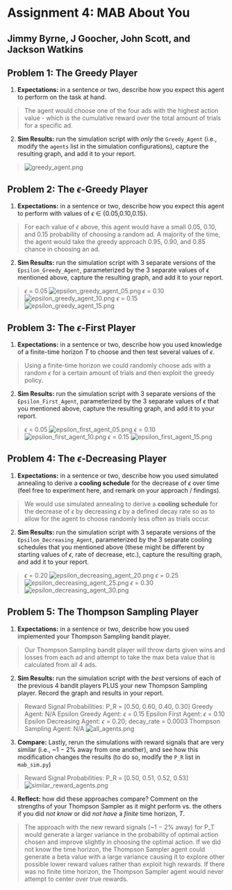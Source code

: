 # Assignment 4: MAB About You

## Jimmy Byrne, J Goocher, John Scott, and Jackson Watkins

## Problem 1: The Greedy Player

1. **Expectations:** in a sentence or two, describe how you expect this agent to perform on the task at hand.

> The agent would choose one of the four ads with the highest action value - which is the cumulative reward over the total amount of trials for a specific ad.

2. **Sim Results:** run the simulation script with *only* the `Greedy_Agent` (i.e., modify the `agents` list in the simulation configurations), capture the resulting graph, and add it to your report.

> ![greedy_agent.png](graphs/greedy_agent.png)

## Problem 2: The *ϵ*-Greedy Player

1. **Expectations:** in a sentence or two, describe how you expect this agent to perform with values of *ϵ* ∈ {0.05,0.10,0.15}.

> For each value of *ϵ* above, this agent would have a small 0.05, 0.10, and 0.15 probability of choosing a random ad. A majority of the time, the agent would take the greedy approach 0.95, 0.90, and 0.85 chance in choosing an ad.

2. **Sim Results:** run the simulation script with 3 separate versions of the `Epsilon_Greedy_Agent`, parameterized by the 3 separate values of *ϵ* mentioned above, capture the resulting graph, and add it to your report.

> *ϵ* = 0.05
![epsilon_greedy_agent_05.png](graphs/epsilon_greedy_agent_05.png)
*ϵ* = 0.10
![epsilon_greedy_agent_10.png](graphs/epsilon_greedy_agent_10.png)
*ϵ* = 0.15
![epsilon_greedy_agent_15.png](graphs/epsilon_greedy_agent_15.png)

## Problem 3: The *ϵ*-First Player

1. **Expectations:** in a sentence or two, describe how you used knowledge of a finite-time horizon *T* to choose and then test several values of *ϵ*.

> Using a finite-time horizon we could randomly choose ads with a random *ϵ* for a certain amount of trials and then exploit the greedy policy.

2. **Sim Results:** run the simulation script with 3 separate versions of the `Epsilon_First_Agent`, parameterized by the 3 separate values of *ϵ* that you mentioned above, capture the resulting graph, and add it to your report.

> *ϵ* = 0.05
![epsilon_first_agent_05.png](graphs/epsilon_first_agent_05.png)
*ϵ* = 0.10
![epsilon_first_agent_10.png](graphs/epsilon_first_agent_10.png)
*ϵ* = 0.15
![epsilon_first_agent_15.png](graphs/epsilon_first_agent_15.png)

## Problem 4: The *ϵ*-Decreasing Player

1. **Expectations:** in a sentence or two, describe how you used simulated annealing to derive a **cooling schedule** for the decrease of *ϵ* over time (feel free to experiment here, and remark on your approach / findings).

> We would use simulated annealing to derive a **cooling schedule** for the decrease of *ϵ* by decreasing *ϵ* by a defined decay rate so as to allow for the agent to choose randomly less often as trials occur.

2. **Sim Results:** run the simulation script with 3 separate versions of the `Epsilon_Decreasing_Agent`, parameterized by the 3 separate cooling schedules that you mentioned above (these might be different by starting values of *ϵ*, rate of decrease, etc.), capture the resulting graph, and add it to your report.

> *ϵ* = 0.20
![epsilon_decreasing_agent_20.png](graphs/epsilon_decreasing_agent_20.png)
*ϵ* = 0.25
![epsilon_decreasing_agent_25.png](graphs/epsilon_decreasing_agent_25.png)
*ϵ* = 0.30
![epsilon_decreasing_agent_30.png](graphs/epsilon_decreasing_agent_30.png)

## Problem 5: The Thompson Sampling Player

1. **Expectations:** in a sentence or two, describe how you used implemented your Thompson Sampling bandit player.

> Our Thompson Sampling bandit player will throw darts given wins and losses from each ad and attempt to take the max beta value that is calculated from all 4 ads.

2. **Sim Results:** run the simulation script with the *best* versions of each of the previous 4 bandit players PLUS your new Thompson Sampling player. Record the graph and results in your report.

> Reward Signal Probabilities: P_R = [0.50, 0.60, 0.40, 0.30]
Greedy Agent: N/A
Epsilon Greedy Agent: *ϵ* = 0.15
Epsilon First Agent: *ϵ* = 0.10
Epsilon Decreasing Agent: *ϵ* = 0.20; decay_rate = 0.0003
Thompson Sampling Agent: N/A
![all_agents.png](graphs/all_agents.png)

3. **Compare:** Lastly, rerun the simulations with reward signals that are very similar (i.e., ~1 − 2% away from one another), and see how this modification changes the results (to do so, modify the `P_R` list in `mab_sim.py`)

> Reward Signal Probabilities: P_R = [0.50, 0.51, 0.52, 0.53]
![similar_reward_agents.png](graphs/similar_reward_agents.png)

4. **Reflect:** how did these approaches compare? Comment on the strengths of your Thompson Sampler as it might perform vs. the others if you did *not know* or did *not have* a *finite* time horizon, *T*.

> The approach with the new reward signals (~1 − 2% away) for P_T would generate a larger variance in the probability of optimal action chosen and improve slightly in choosing the optimal action. If we did not know the time horizon, the Thompson Sampler agent could generate a beta value with a large variance causing it to explore other possible lower reward values rather than exploit high rewards. If there was no finite time horizon, the Thompson Sampler agent would never attempt to center over true rewards.
